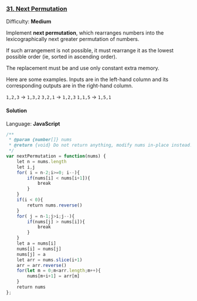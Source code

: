 ### [31\. Next Permutation](https://leetcode.com/problems/next-permutation/)

Difficulty: **Medium**


Implement **next permutation**, which rearranges numbers into the lexicographically next greater permutation of numbers.

If such arrangement is not possible, it must rearrange it as the lowest possible order (ie, sorted in ascending order).

The replacement must be and use only constant extra memory.

Here are some examples. Inputs are in the left-hand column and its corresponding outputs are in the right-hand column.

`1,2,3` → `1,3,2`
`3,2,1` → `1,2,3`
`1,1,5` → `1,5,1`


#### Solution

Language: **JavaScript**

```javascript
/**
 * @param {number[]} nums
 * @return {void} Do not return anything, modify nums in-place instead.
 */
var nextPermutation = function(nums) {
    let n = nums.length
    let i,j
    for( i = n-2;i>=0; i--){
        if(nums[i] < nums[i+1]){
            break
        }
    }
    if(i < 0){
        return nums.reverse()
    }
    for( j = n-1;j>i;j--){
        if(nums[j] > nums[i]){
            break
        }
    }
    let a = nums[i]
    nums[i] = nums[j]
    nums[j] = a
    let arr = nums.slice(i+1)
    arr = arr.reverse()
    for(let m = 0;m<arr.length;m++){
        nums[m+i+1] = arr[m]
    }
    return nums
};
```

